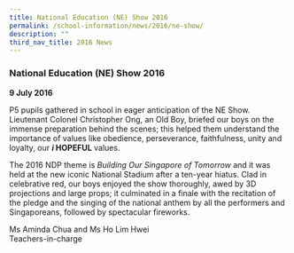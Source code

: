 ```yaml
---
title: National Education (NE) Show 2016
permalink: /school-information/news/2016/ne-show/
description: ""
third_nav_title: 2016 News
---
```

### **National Education (NE) Show 2016**
**9 July 2016**

P5 pupils gathered in school in eager anticipation of the NE Show. Lieutenant Colonel Christopher Ong, an Old Boy, briefed our boys on the immense preparation behind the scenes; this helped them understand the importance of values like obedience, perseverance, faithfulness, unity and loyalty, our **_i_ HOPEFUL** values.

The 2016 NDP theme is _Building Our Singapore of Tomorrow_ and it was held at the new iconic National Stadium after a ten-year hiatus. Clad in celebrative red, our boys enjoyed the show thoroughly, awed by 3D projections and large props; it culminated in a finale with the recitation of the pledge and the singing of the national anthem by all the performers and Singaporeans, followed by spectacular fireworks.

Ms Aminda Chua and Ms Ho Lim Hwei<br>
Teachers-in-charge